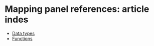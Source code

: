 <!-----
content-type: reference
title: "Mapping panel references: article index"
description: This section contains reference material related the mapping panel in Adobe Workfront Fusion.
author: Becky
feature: Workfront Fusion
recommendations: noDisplay, noCatalog
--- -->

# Mapping panel references: article indes

* [Data types](/help/workfront-fusion/references/mapping-panel/data-types/data-types-toc.md)
* [Functions](/help/workfront-fusion/references/mapping-panel/functions/functions-toc.md)